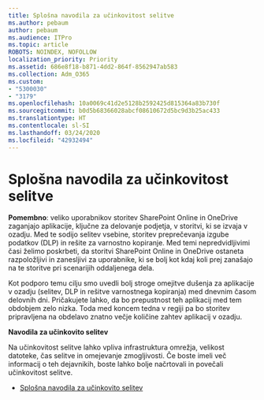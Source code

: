 ```yaml
---
title: Splošna navodila za učinkovitost selitve
ms.author: pebaum
author: pebaum
ms.audience: ITPro
ms.topic: article
ROBOTS: NOINDEX, NOFOLLOW
localization_priority: Priority
ms.assetid: 686e8f18-b871-4dd2-864f-8562947ab583
ms.collection: Adm_O365
ms.custom:
- "5300030"
- "3179"
ms.openlocfilehash: 10a0069c41d2e5128b2592425d815364a83b730f
ms.sourcegitcommit: b0d5b68366028abcf08610672d5bc9d3b25ac433
ms.translationtype: HT
ms.contentlocale: sl-SI
ms.lasthandoff: 03/24/2020
ms.locfileid: "42932494"
---
```

# <a name="general-migration-performance-guidance"></a>Splošna navodila za učinkovitost selitve

**Pomembno**: veliko uporabnikov storitev SharePoint Online in OneDrive zaganjajo aplikacije, ključne za delovanje podjetja, v storitvi, ki se izvaja v ozadju. Med te sodijo selitev vsebine, storitev preprečevanja izgube podatkov (DLP) in rešite za varnostno kopiranje. Med temi nepredvidljivimi časi želimo poskrbeti, da storitvi SharePoint Online in OneDrive ostaneta razpoložljivi in zanesljivi za uporabnike, ki se bolj kot kdaj koli prej zanašajo na te storitve pri scenarijih oddaljenega dela.

Kot podporo temu cilju smo uvedli bolj stroge omejitve dušenja za aplikacije v ozadju (selitev, DLP in rešitve varnostnega kopiranja) med dnevnim časom delovnih dni. Pričakujete lahko, da bo prepustnost teh aplikacij med tem obdobjem zelo nizka. Toda med koncem tedna v regiji pa bo storitev pripravljena na obdelavo znatno večje količine zahtev aplikacij v ozadju.

**Navodila za učinkovito selitev**

Na učinkovitost selitve lahko vpliva infrastruktura omrežja, velikost datoteke, čas selitve in omejevanje zmogljivosti. Če boste imeli več informacij o teh dejavnikih, boste lahko bolje načrtovali in povečali učinkovitost selitve.

- [Splošna navodila za učinkovito selitev](https://docs.microsoft.com/sharepointmigration/sharepoint-online-and-onedrive-migration-speed)
